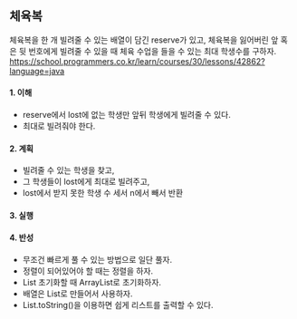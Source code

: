 ## 체육복
체육복을 한 개 빌려줄 수 있는 배열이 담긴 reserve가 있고, 체육복을 잃어버린 앞 혹은 뒷 번호에게 빌려줄 수 있을 때 체육 수업을 들을 수 있는 최대 학생수를 구하자.
https://school.programmers.co.kr/learn/courses/30/lessons/42862?language=java

#### 1. 이해
- reserve에서 lost에 없는 학생만 앞뒤 학생에게 빌려줄 수 있다.
- 최대로 빌려줘야 한다.

#### 2. 계획
- 빌려줄 수 있는 학생을 찾고,
- 그 학생들이 lost에게 최대로 빌려주고,
- lost에서 받지 못한 학생 수 세서 n에서 빼서 반환

#### 3. 실행

#### 4. 반성
- 무조건 빠르게 풀 수 있는 방법으로 일단 풀자.
- 정렬이 되어있어야 할 때는 정렬을 하자.
- List 초기화할 때 ArrayList로 초기화하자.
- 배열은 List로 만들어서 사용하자.
- List.toString()을 이용하면 쉽게 리스트를 출력할 수 있다.
